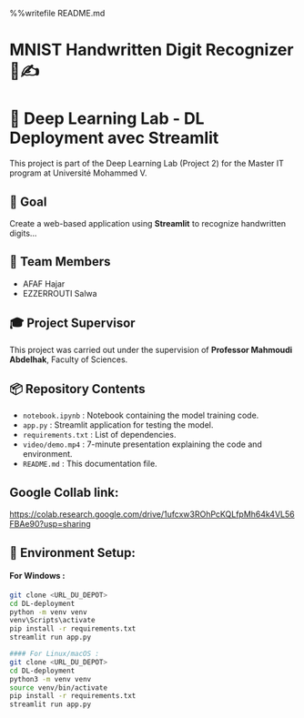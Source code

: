 %%writefile README.md
# MNIST Handwritten Digit Recognizer 🧠✍️
# 🧠 Deep Learning Lab - DL Deployment avec Streamlit

This project is part of the Deep Learning Lab (Project 2) for the Master IT program at Université Mohammed V.

## 🎯 Goal

Create a web-based application using **Streamlit** to recognize handwritten digits...

## 👥 Team Members
- AFAF Hajar
- EZZERROUTI Salwa

## 🎓 Project Supervisor
This project was carried out under the supervision of **Professor Mahmoudi Abdelhak**, Faculty of Sciences.

## 📦 Repository Contents
- `notebook.ipynb` : Notebook containing the model training code.
- `app.py` :  Streamlit application for testing the model.
- `requirements.txt` : List of dependencies.
- `video/demo.mp4` : 7-minute presentation explaining the code and environment.
- `README.md` : This documentation file.

## Google Collab link:
https://colab.research.google.com/drive/1ufcxw3ROhPcKQLfpMh64k4VL56FBAe90?usp=sharing

## 🔧 Environment Setup:

#### For Windows :
```bash
git clone <URL_DU_DEPOT>
cd DL-deployment
python -m venv venv
venv\Scripts\activate
pip install -r requirements.txt
streamlit run app.py

#### For Linux/macOS :
git clone <URL_DU_DEPOT>
cd DL-deployment
python3 -m venv venv
source venv/bin/activate
pip install -r requirements.txt
streamlit run app.py
